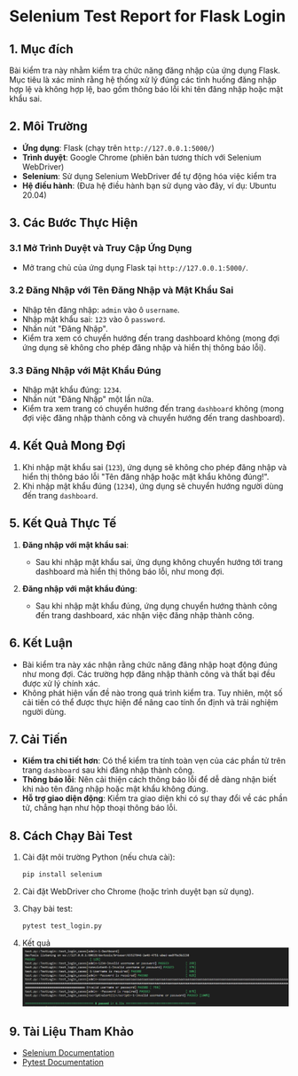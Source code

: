 # Selenium Test Report for Flask Login

## 1. Mục đích

Bài kiểm tra này nhằm kiểm tra chức năng đăng nhập của ứng dụng Flask. Mục tiêu là xác minh rằng hệ thống xử lý đúng các tình huống đăng nhập hợp lệ và không hợp lệ, bao gồm thông báo lỗi khi tên đăng nhập hoặc mật khẩu sai.

## 2. Môi Trường

- **Ứng dụng**: Flask (chạy trên `http://127.0.0.1:5000/`)
- **Trình duyệt**: Google Chrome (phiên bản tương thích với Selenium WebDriver)
- **Selenium**: Sử dụng Selenium WebDriver để tự động hóa việc kiểm tra
- **Hệ điều hành**: (Đưa hệ điều hành bạn sử dụng vào đây, ví dụ: Ubuntu 20.04)

## 3. Các Bước Thực Hiện

### 3.1 Mở Trình Duyệt và Truy Cập Ứng Dụng
- Mở trang chủ của ứng dụng Flask tại `http://127.0.0.1:5000/`.

### 3.2 Đăng Nhập với Tên Đăng Nhập và Mật Khẩu Sai
- Nhập tên đăng nhập: `admin` vào ô `username`.
- Nhập mật khẩu sai: `123` vào ô `password`.
- Nhấn nút "Đăng Nhập".
- Kiểm tra xem có chuyển hướng đến trang dashboard không (mong đợi ứng dụng sẽ không cho phép đăng nhập và hiển thị thông báo lỗi).

### 3.3 Đăng Nhập với Mật Khẩu Đúng
- Nhập mật khẩu đúng: `1234`.
- Nhấn nút "Đăng Nhập" một lần nữa.
- Kiểm tra xem trang có chuyển hướng đến trang `dashboard` không (mong đợi việc đăng nhập thành công và chuyển hướng đến trang dashboard).

## 4. Kết Quả Mong Đợi

1. Khi nhập mật khẩu sai (`123`), ứng dụng sẽ không cho phép đăng nhập và hiển thị thông báo lỗi "Tên đăng nhập hoặc mật khẩu không đúng!".
2. Khi nhập mật khẩu đúng (`1234`), ứng dụng sẽ chuyển hướng người dùng đến trang `dashboard`.

## 5. Kết Quả Thực Tế

1. **Đăng nhập với mật khẩu sai**:
   - Sau khi nhập mật khẩu sai, ứng dụng không chuyển hướng tới trang dashboard mà hiển thị thông báo lỗi, như mong đợi.

2. **Đăng nhập với mật khẩu đúng**:
   - Sau khi nhập mật khẩu đúng, ứng dụng chuyển hướng thành công đến trang dashboard, xác nhận việc đăng nhập thành công.

## 6. Kết Luận

- Bài kiểm tra này xác nhận rằng chức năng đăng nhập hoạt động đúng như mong đợi. Các trường hợp đăng nhập thành công và thất bại đều được xử lý chính xác.
- Không phát hiện vấn đề nào trong quá trình kiểm tra. Tuy nhiên, một số cải tiến có thể được thực hiện để nâng cao tính ổn định và trải nghiệm người dùng.

## 7. Cải Tiến

- **Kiểm tra chi tiết hơn**: Có thể kiểm tra tính toàn vẹn của các phần tử trên trang `dashboard` sau khi đăng nhập thành công.
- **Thông báo lỗi**: Nên cải thiện cách thông báo lỗi để dễ dàng nhận biết khi nào tên đăng nhập hoặc mật khẩu không đúng.
- **Hỗ trợ giao diện động**: Kiểm tra giao diện khi có sự thay đổi về các phần tử, chẳng hạn như hộp thoại thông báo lỗi.

## 8. Cách Chạy Bài Test

1. Cài đặt môi trường Python (nếu chưa cài):

    ```bash
    pip install selenium
    ```

2. Cài đặt WebDriver cho Chrome (hoặc trình duyệt bạn sử dụng).

3. Chạy bài test:

    ```bash
    pytest test_login.py
    ```
4. Kết quả
![image](img/image.png)


## 9. Tài Liệu Tham Khảo

- [Selenium Documentation](https://www.selenium.dev/documentation/en/)
- [Pytest Documentation](https://docs.pytest.org/en/stable/)
